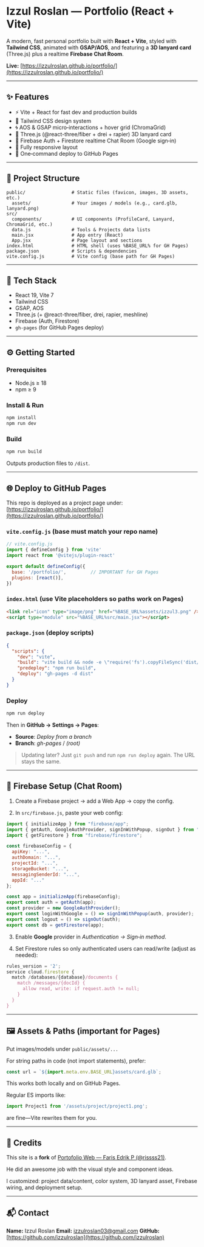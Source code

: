# Izzul Roslan — Portfolio (React + Vite)

A modern, fast personal portfolio built with **React + Vite**, styled with **Tailwind CSS**, animated with **GSAP/AOS**, and featuring a **3D lanyard card** (Three.js) plus a realtime **Firebase Chat Room**.

**Live:** [https://izzulroslan.github.io/portfolio/](https://izzulroslan.github.io/portfolio/)

---

## ✨ Features

* ⚡ Vite + React for fast dev and production builds
* 🎨 Tailwind CSS design system
* 🌀 AOS & GSAP micro‑interactions + hover grid (ChromaGrid)
* 🧊 Three.js (@react-three/fiber + drei + rapier) 3D lanyard card
* 💬 Firebase Auth + Firestore realtime Chat Room (Google sign‑in)
* 📱 Fully responsive layout
* 🚀 One‑command deploy to GitHub Pages

---

## 📁 Project Structure

```
public/                 # Static files (favicon, images, 3D assets, etc.)
  assets/               # Your images / models (e.g., card.glb, lanyard.png)
src/
  components/           # UI components (ProfileCard, Lanyard, ChromaGrid, etc.)
  data.js               # Tools & Projects data lists
  main.jsx              # App entry (React)
  App.jsx               # Page layout and sections
index.html              # HTML shell (uses %BASE_URL% for GH Pages)
package.json            # Scripts & dependencies
vite.config.js          # Vite config (base path for GH Pages)
```

---

## 🧰 Tech Stack

* React 19, Vite 7
* Tailwind CSS
* GSAP, AOS
* Three.js (+ @react-three/fiber, drei, rapier, meshline)
* Firebase (Auth, Firestore)
* `gh-pages` (for GitHub Pages deploy)

---

## ⚙️ Getting Started

### Prerequisites

* Node.js ≥ 18
* npm ≥ 9

### Install & Run

```bash
npm install
npm run dev
```

### Build

```bash
npm run build
```

Outputs production files to `/dist`.

---

## 🌐 Deploy to GitHub Pages

This repo is deployed as a project page under:
[https://izzulroslan.github.io/portfolio/](https://izzulroslan.github.io/portfolio/)

### `vite.config.js` (base must match your repo name)

```js
// vite.config.js
import { defineConfig } from 'vite'
import react from '@vitejs/plugin-react'

export default defineConfig({
  base: '/portfolio/',         // IMPORTANT for GH Pages
  plugins: [react()],
})
```

### `index.html` (use Vite placeholders so paths work on Pages)

```html
<link rel="icon" type="image/png" href="%BASE_URL%assets/izzul3.png" />
<script type="module" src="%BASE_URL%src/main.jsx"></script>
```

### `package.json` (deploy scripts)

```json
{
  "scripts": {
    "dev": "vite",
    "build": "vite build && node -e \"require('fs').copyFileSync('dist/index.html','dist/404.html')\"",
    "predeploy": "npm run build",
    "deploy": "gh-pages -d dist"
  }
}
```

### Deploy

```bash
npm run deploy
```

Then in **GitHub → Settings → Pages**:

* **Source**: *Deploy from a branch*
* **Branch**: *gh-pages* / *(root)*

> Updating later? Just `git push` and run `npm run deploy` again. The URL stays the same.

---

## 🔐 Firebase Setup (Chat Room)

1. Create a Firebase project → add a Web App → copy the config.

2. In `src/firebase.js`, paste your web config:

```js
import { initializeApp } from "firebase/app";
import { getAuth, GoogleAuthProvider, signInWithPopup, signOut } from "firebase/auth";
import { getFirestore } from "firebase/firestore";

const firebaseConfig = {
  apiKey: "...",
  authDomain: "...",
  projectId: "...",
  storageBucket: "...",
  messagingSenderId: "...",
  appId: "..."
};

const app = initializeApp(firebaseConfig);
export const auth = getAuth(app);
const provider = new GoogleAuthProvider();
export const loginWithGoogle = () => signInWithPopup(auth, provider);
export const logout = () => signOut(auth);
export const db = getFirestore(app);
```

3. Enable **Google** provider in *Authentication → Sign‑in method*.

4. Set Firestore rules so only authenticated users can read/write (adjust as needed):

```js
rules_version = '2';
service cloud.firestore {
  match /databases/{database}/documents {
    match /messages/{docId} {
      allow read, write: if request.auth != null;
    }
  }
}
```

---

## 🖼️ Assets & Paths (important for Pages)

Put images/models under `public/assets/...`

For string paths in code (not import statements), prefer:

```js
const url = `${import.meta.env.BASE_URL}assets/card.glb`;
```

This works both locally and on GitHub Pages.

Regular ES imports like:

```js
import Project1 from '/assets/project/project1.png';
```

are fine—Vite rewrites them for you.

---

## 🙏 Credits

This site is a **fork** of [Portofolio Web — Faris Edrik P (@rissss21)](https://github.com/rissss21/portofolio).

He did an awesome job with the visual style and component ideas.

I customized: project data/content, color system, 3D lanyard asset, Firebase wiring, and deployment setup.


---

## 📬 Contact

**Name:** Izzul Roslan
**Email:** [izzulroslan03@gmail.com](mailto:izzulroslan03@gmail.com)
**GitHub:** [https://github.com/izzulroslan](https://github.com/izzulroslan)


